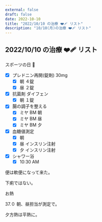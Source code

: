```yaml
---
external: false
draft: false
date: 2022-10-10
title: "2022/10/10 の治療 ❤️‍🩹 リスト"
description: "10/10(月)の治療 ❤️‍🩹 リスト"
---
```


## 2022/10/10 の治療 ❤️‍🩹 リスト

スポーツの日 🎌

- [x] プレドニン再開(錠剤) 30mg
  - [x] 朝 ４錠
  - [x] 昼 ２錠
- [x] 抗菌剤 ダイフェン
  - [x] 朝 １錠
- [x] 腸の調子を整える
  - [x] ミヤ BM 朝
  - [x] ミヤ BM 昼
  - [x] ミヤ BM 夕
- [x] 血糖値測定
  - [x] 朝
  - [x] 昼 インスリン注射
  - [x] 夕 インスリン注射
- [x] シャワー浴
  - [x] 10:30 AM

便は軟便になって来た。

下痢ではない。

お熱

37.０ 朝、昼担当が測定で。

夕方熱は平熱に。
